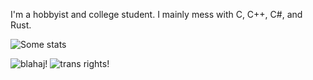I'm a hobbyist and college student. I mainly mess with C, C++, C#, and Rust.

![Some stats](https://github-readme-stats.vercel.app/api?username=TheFelidae&show_icons=true&theme=radical)

![blahaj!](https://isabelroses.com/static/badges/badges/love_blahaj.gif)
![trans rights!](https://isabelroses.com/static/badges/badges/transnow.png)
